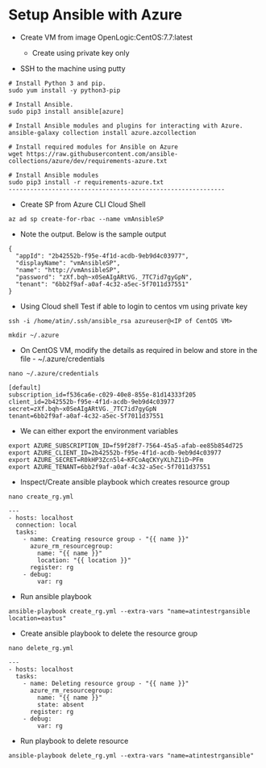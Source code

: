 # Setup Ansible with Azure
- Create VM from image OpenLogic:CentOS:7.7:latest
	- Create using private key only


- SSH to the machine using putty
```
# Install Python 3 and pip.
sudo yum install -y python3-pip

# Install Ansible.
sudo pip3 install ansible[azure]

# Install Ansible modules and plugins for interacting with Azure.
ansible-galaxy collection install azure.azcollection

# Install required modules for Ansible on Azure
wget https://raw.githubusercontent.com/ansible-collections/azure/dev/requirements-azure.txt

# Install Ansible modules
sudo pip3 install -r requirements-azure.txt
------------------------------------------------------------
```

- Create SP from Azure CLI Cloud Shell
```
az ad sp create-for-rbac --name vmAnsibleSP
```

- Note the output. Below is the sample output
```
{
  "appId": "2b42552b-f95e-4f1d-acdb-9eb9d4c03977",
  "displayName": "vmAnsibleSP",
  "name": "http://vmAnsibleSP",
  "password": "zXf.bqh~x0SeAIgARtVG._7TC7id7gyGpN",
  "tenant": "6bb2f9af-a0af-4c32-a5ec-5f7011d37551"
}
```

- Using Cloud shell Test if able to login to centos vm using private key
```
ssh -i /home/atin/.ssh/ansible_rsa azureuser@<IP of CentOS VM>

mkdir ~/.azure
```

- On CentOS VM, modify the details as required in below and store in the file - ~/.azure/credentials
```
nano ~/.azure/credentials
```

```
[default]
subscription_id=f536ca6e-c029-40e8-855e-81d14333f205
client_id=2b42552b-f95e-4f1d-acdb-9eb9d4c03977
secret=zXf.bqh~x0SeAIgARtVG._7TC7id7gyGpN
tenant=6bb2f9af-a0af-4c32-a5ec-5f7011d37551
```

- We can either export the environment variables
```
export AZURE_SUBSCRIPTION_ID=f59f28f7-7564-45a5-afab-ee85b854d725
export AZURE_CLIENT_ID=2b42552b-f95e-4f1d-acdb-9eb9d4c03977
export AZURE_SECRET=R0kHP3Zcn5l4~KFCoAqCKYyXLhZ1iD~PFm
export AZURE_TENANT=6bb2f9af-a0af-4c32-a5ec-5f7011d37551
```

- Inspect/Create ansible playbook which creates resource group
```
nano create_rg.yml
```
```
---
- hosts: localhost
  connection: local
  tasks:
    - name: Creating resource group - "{{ name }}"
      azure_rm_resourcegroup:
        name: "{{ name }}"
        location: "{{ location }}"
      register: rg
    - debug:
        var: rg
```

- Run ansible playbook
```
ansible-playbook create_rg.yml --extra-vars "name=atintestrgansible location=eastus"
```

- Create ansible playbook to delete the resource group
```
nano delete_rg.yml
```

```
---
- hosts: localhost
  tasks:
    - name: Deleting resource group - "{{ name }}"
      azure_rm_resourcegroup:
        name: "{{ name }}"
        state: absent
      register: rg
    - debug:
        var: rg
```

- Run playbook to delete resource
```
ansible-playbook delete_rg.yml --extra-vars "name=atintestrgansible"
```
